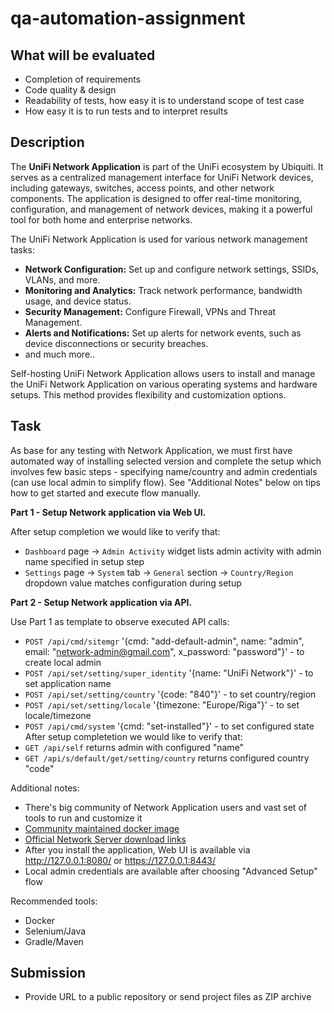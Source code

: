 # qa-automation-assignment

## What will be evaluated
- Completion of requirements
- Code quality & design
- Readability of tests, how easy it is to understand scope of test case
- How easy it is to run tests and to interpret results

## Description
The **UniFi Network Application** is part of the UniFi ecosystem by Ubiquiti. It serves as a centralized management interface for UniFi Network devices, including gateways, switches, access points, and other network components. 
The application is designed to offer real-time monitoring, configuration, and management of network devices, making it a powerful tool for both home and enterprise networks.

The UniFi Network Application is used for various network management tasks:
- **Network Configuration:** Set up and configure network settings, SSIDs, VLANs, and more.
- **Monitoring and Analytics:** Track network performance, bandwidth usage, and device status.
- **Security Management:** Configure Firewall, VPNs and Threat Management.
- **Alerts and Notifications:** Set up alerts for network events, such as device disconnections or security breaches.
- and much more..

Self-hosting UniFi Network Application allows users to install and manage the UniFi Network Application on various operating systems and hardware setups. This method provides flexibility and customization options.

## Task

As base for any testing with Network Application, we must first have automated way of installing selected version and complete the setup which involves few basic steps - specifying name/country and admin credentials (can use local admin to simplify flow).
See "Additional Notes" below on tips how to get started and execute flow manually.

**Part 1 - Setup Network application via Web UI.**

After setup completion we would like to verify that:
- `Dashboard` page -> `Admin Activity` widget lists admin activity with admin name specified in setup step
- `Settings` page -> `System` tab -> `General` section -> `Country/Region` dropdown value matches configuration during setup

**Part 2 - Setup Network application via API.**

Use Part 1 as template to observe executed API calls:
- `POST /api/cmd/sitemgr`  '{cmd: "add-default-admin", name: "admin", email: "network-admin@gmail.com", x_password: "password"}' - to create local admin
- `POST /api/set/setting/super_identity` '{name: "UniFi Network"}' - to set application name
- `POST /api/set/setting/country` '{code: "840"}' - to set country/region
- `POST /api/set/setting/locale` '{timezone: "Europe/Riga"}' - to set locale/timezone
- `POST /api/cmd/system` '{cmd: "set-installed"}' - to set configured state
After setup completetion we would like to verify that:
- `GET /api/self` returns admin with configured "name"
- `GET /api/s/default/get/setting/country` returns configured country "code"


Additional notes:
- There's big community of Network Application users and vast set of tools to run and customize it
- [Community maintained docker image](https://hub.docker.com/r/linuxserver/unifi-network-application)
- [Official Network Server download links](https://ui.com/download/releases/network-server)
- After you install the application, Web UI is available via http://127.0.0.1:8080/ or https://127.0.0.1:8443/
- Local admin credentials are available after choosing "Advanced Setup" flow

Recommended tools:
- Docker
- Selenium/Java
- Gradle/Maven

## Submission
- Provide URL to a public repository or send project files as ZIP archive
